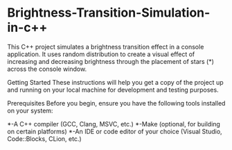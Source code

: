 # Brightness-Transition-Simulation-in-c++
This C++ project simulates a brightness transition effect in a console application. It uses random distribution to create a visual effect of increasing and decreasing brightness through the placement of stars (*) across the console window.


Getting Started
These instructions will help you get a copy of the project up and running on your local machine for development and testing purposes.

Prerequisites
Before you begin, ensure you have the following tools installed on your system:

*-A C++ compiler (GCC, Clang, MSVC, etc.)
*-Make (optional, for building on certain platforms)
*-An IDE or code editor of your choice (Visual Studio, Code::Blocks, CLion, etc.)
